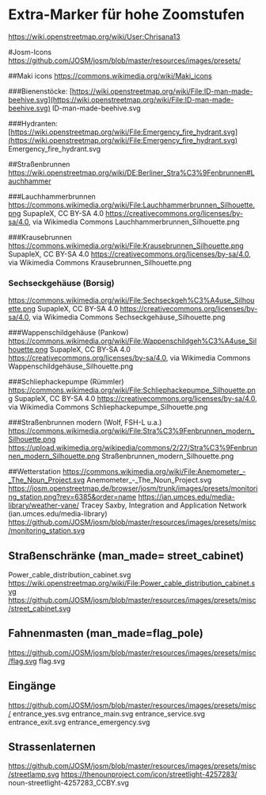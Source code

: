 # Extra-Marker für hohe Zoomstufen
https://wiki.openstreetmap.org/wiki/User:Chrisana13

#Josm-Icons
https://github.com/JOSM/josm/blob/master/resources/images/presets/

##Maki icons
https://commons.wikimedia.org/wiki/Maki_icons

###Bienenstöcke:
[https://wiki.openstreetmap.org/wiki/File:ID-man-made-beehive.svg](https://wiki.openstreetmap.org/wiki/File:ID-man-made-beehive.svg)
ID-man-made-beehive.svg

###Hydranten:
[https://wiki.openstreetmap.org/wiki/File:Emergency_fire_hydrant.svg](https://wiki.openstreetmap.org/wiki/File:Emergency_fire_hydrant.svg)
Emergency_fire_hydrant.svg

##Straßenbrunnen
https://wiki.openstreetmap.org/wiki/DE:Berliner_Stra%C3%9Fenbrunnen#Lauchhammer

###Lauchhammerbrunnen
https://commons.wikimedia.org/wiki/File:Lauchhammerbrunnen_Silhouette.png
SupapleX, CC BY-SA 4.0 <https://creativecommons.org/licenses/by-sa/4.0>, via Wikimedia Commons
Lauchhammerbrunnen_Silhouette.png

###Krausebrunnen
https://commons.wikimedia.org/wiki/File:Krausebrunnen_Silhouette.png
SupapleX, CC BY-SA 4.0 <https://creativecommons.org/licenses/by-sa/4.0>, via Wikimedia Commons
Krausebrunnen_Silhouette.png

### Sechseckgehäuse (Borsig)
https://commons.wikimedia.org/wiki/File:Sechseckgeh%C3%A4use_Silhouette.png
SupapleX, CC BY-SA 4.0 <https://creativecommons.org/licenses/by-sa/4.0>, via Wikimedia Commons
Sechseckgehäuse_Silhouette.png

###Wappenschildgehäuse (Pankow)
https://commons.wikimedia.org/wiki/File:Wappenschildgeh%C3%A4use_Silhouette.png
SupapleX, CC BY-SA 4.0 <https://creativecommons.org/licenses/by-sa/4.0>, via Wikimedia Commons
Wappenschildgehäuse_Silhouette.png

###Schliephackepumpe (Rümmler)
https://commons.wikimedia.org/wiki/File:Schliephackepumpe_Silhouette.png
SupapleX, CC BY-SA 4.0 <https://creativecommons.org/licenses/by-sa/4.0>, via Wikimedia Commons
Schliephackepumpe_Silhouette.png

###Straßenbrunnen modern (Wolf, FSH-L u.a.)
https://commons.wikimedia.org/wiki/File:Stra%C3%9Fenbrunnen_modern_Silhouette.png
https://upload.wikimedia.org/wikipedia/commons/2/27/Stra%C3%9Fenbrunnen_modern_Silhouette.png
Straßenbrunnen_modern_Silhouette.png

##Wetterstation
https://commons.wikimedia.org/wiki/File:Anemometer_-_The_Noun_Project.svg
Anemometer_-_The_Noun_Project.svg
https://josm.openstreetmap.de/browser/josm/trunk/images/presets/monitoring_station.png?rev=6385&order=name
https://ian.umces.edu/media-library/weather-vane/
Tracey Saxby, Integration and Application Network (ian.umces.edu/media-library)
https://github.com/JOSM/josm/blob/master/resources/images/presets/misc/monitoring_station.svg

## Straßenschränke (man_made= street_cabinet)
Power_cable_distribution_cabinet.svg
https://wiki.openstreetmap.org/wiki/File:Power_cable_distribution_cabinet.svg
https://github.com/JOSM/josm/blob/master/resources/images/presets/misc/street_cabinet.svg

## Fahnenmasten (man_made=flag_pole)
https://github.com/JOSM/josm/blob/master/resources/images/presets/misc/flag.svg
flag.svg

## Eingänge
https://github.com/JOSM/josm/blob/master/resources/images/presets/misc/
entrance_yes.svg
entrance_main.svg
entrance_service.svg
entrance_exit.svg
entrance_emergency.svg

## Strassenlaternen
https://github.com/JOSM/josm/blob/master/resources/images/presets/misc/streetlamp.svg
https://thenounproject.com/icon/streetlight-4257283/
noun-streetlight-4257283_CCBY.svg

